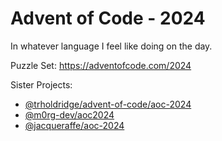 # Advent of Code - 2024

In whatever language I feel like doing on the day.

Puzzle Set: https://adventofcode.com/2024

Sister Projects:

- [@trholdridge/advent-of-code/aoc-2024](https://github.com/trholdridge/advent-of-code/tree/main/aoc-2023)
- [@m0rg-dev/aoc2024](https://github.com/m0rg-dev/aoc2024)
- [@jacqueraffe/aoc-2024](https://github.com/jacqueraffe/aoc-2024)
